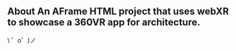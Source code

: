 About
An AFrame HTML project that uses webXR to showcase a 360VR app for architecture.
-------------------

\ ゜o゜)ノ
